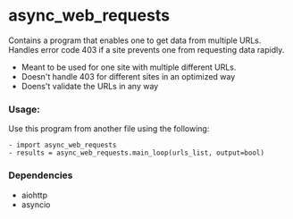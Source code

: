 # async_web_requests
Contains a program that enables one to get data from multiple URLs. Handles error code 403 if a site prevents one from requesting data rapidly. 

- Meant to be used for one site with multiple different URLs.
- Doesn't handle 403 for different sites in an optimized way
- Doens't validate the URLs in any way

### Usage:
  Use this program from another file using the following:
  
    - import async_web_requests
    - results = async_web_requests.main_loop(urls_list, output=bool)

### Dependencies
  - aiohttp
  - asyncio
